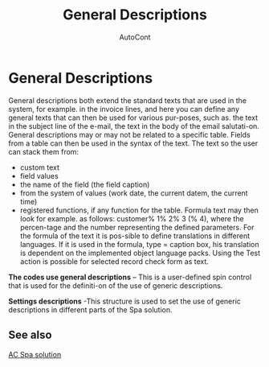 ﻿---
    title: "General Descriptions"
    author: AutoCont
    ms.date: 04/30/2018
    ms.topic: article
    ms.prod: dynamics-nav-2017
    ms.contentlocale: en
    ms.lasthandoff: 04/30/2018
---

# General Descriptions

General descriptions both extend the standard texts that are used in the system, for example. in the invoice lines, and here you can define any general texts that can then be used for various pur-poses, such as. the text in the subject line of the e-mail, the text in the body of the email salutati-on. 
General descriptions may or may not be related to a specific table. Fields from a table can then be used in the syntax of the text. The text so the user can stack them from:
-	custom text
-	field values
-	the name of the field (the field caption)
-	from the system of values (work date, the current datem, the current time)
-	registered functions, if any function for the table.
Formula text may then look for example. as follows: customer% 1% 2% 3 (% 4), where the percen-tage and the number representing the defined parameters. For the formula of the text it is pos-sible to define translations in different languages. If it is used in the formula, type = caption box, his translation is dependent on the implemented object language packs.
Using the Test action is possible for selected record check form as text. 

**The codes use general descriptions** – This is a user-defined spin control that is used for the definiti-on of the use of generic descriptions. 

**Settings descriptions** -This structure is used to set the use of generic descriptions in different parts of the Spa solution. 



## <a name="see-also"></a>See also
[AC Spa solution](ac-spa-solution.md)
